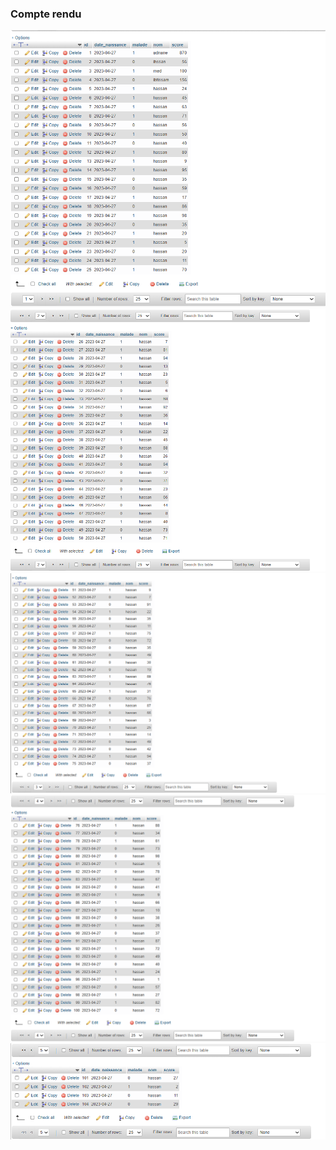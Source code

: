 <h3>Compte rendu</h3>
<img src="Images-Act2/1.png">
<img src="Images-Act2/2.png">
<img src="Images-Act2/3.png">
<img src="Images-Act2/4.png">
<img src="Images-Act2/5.png">

